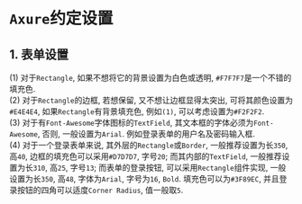 # `Axure`约定设置  

## 1. 表单设置  

(1) 对于`Rectangle`, 如果不想将它的背景设置为白色或透明, `#F7F7F7`是一个不错的填充色.  
(2) 对于`Rectangle`的边框, 若想保留, 又不想让边框显得太突出, 可将其颜色设置为`#E4E4E4`, 如果`Rectangle`有背景填充色, 例如`(1)`, 可以考虑设置为`#F2F2F2`.  
(3) 对于有`Font-Awesome`字体图标的`TextField`, 其文本框的字体必须为`Font-Awesome`, 否则, 一般设置为`Arial`. 例如登录表单的用户名及密码输入框.  
(4) 对于一个登录表单来说, 其外层的`Rectangle`或`Border`, 一般推荐设置为长`350`, 高`40`, 边框的填充色可以采用`#D7D7D7`, 字号`20`; 而其内部的`TextField`, 一般推荐设置为长`310`, 高`25`, 字号`13`; 而表单的登录按钮, 可以采用`Rectangle`组件实现, 一般设置为长`350`, 高`48`, 字体为`Arial`, 字号为`16`, `Bold`. 填充色可以为`#3F89EC`, 并且登录按钮的四角可以适度`Corner Radius`, 值一般取`5`.  


